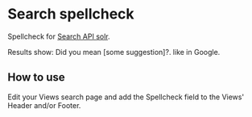 # Search spellcheck

Spellcheck for [Search API solr](https://www.drupal.org/project/search_api_solr).

Results show: Did you mean [some suggestion]?. like in Google.

## How to use
Edit your Views search page and add the Spellcheck field to the Views' Header and/or Footer.
